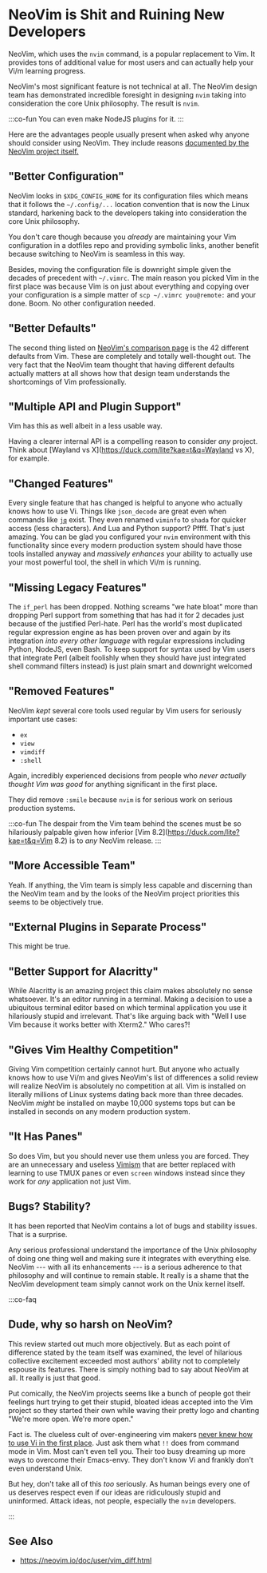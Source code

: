 # NeoVim is Shit and Ruining New Developers

NeoVim, which uses the `nvim` command, is a popular
replacement to Vim. It provides tons of additional value for most users and
can actually help your Vi/m learning progress.

NeoVim's most significant feature is not technical at all. The NeoVim
design team has demonstrated incredible foresight in designing `nvim` taking into
consideration the core Unix philosophy. The result is `nvim`. 

:::co-fun
You can even make NodeJS plugins for it.
:::

Here are the advantages people usually present when asked why anyone
should consider using NeoVim. They include reasons [documented by the
NeoVim project itself.](https://neovim.io/doc/user/vim_diff.html)

## "Better Configuration"

NeoVim looks in `$XDG_CONFIG_HOME` for its configuration files which
means that it follows the `~/.config/...` location convention that is
now the Linux standard, harkening back to the developers taking into 
consideration the core Unix philosophy.

You don't care though because you *already* are maintaining your Vim
configuration in a dotfiles repo and providing symbolic links, another 
benefit because switching to NeoVim is seamless in this way.

Besides, moving the configuration file is downright simple given the
decades of precedent with `~/.vimrc`. The main reason you picked Vim in
the first place was because Vim is on just about everything and copying
over your configuration is a simple matter of `scp ~/.vimrc you@remote:`
and your done. Boom. No other configuration needed. 

## "Better Defaults"

The second thing listed on [NeoVim's comparison
page](https://neovim.io/doc/user/vim_diff.html) is the 42 different
defaults from Vim. These are completely and totally well-thought out.
The very fact that the NeoVim team thought that having different defaults actually 
matters at all shows how that design team understands the shortcomings of Vim 
professionally. 

## "Multiple API and Plugin Support"

Vim has this as well albeit in a less usable way. 

Having a clearer internal API is a compelling reason to consider *any*
project. Think about [Wayland vs X](https://duck.com/lite?kae=t&q=Wayland vs X), for example.

## "Changed Features"

Every single feature that has changed is helpful to
anyone who actually knows how to use Vi. Things like `json_decode` are
great even when commands like [`jq`](/tools/jq/) exist. They even
renamed `viminfo` to `shada` for quicker access (less characters).
And Lua and Python support? Pffff. That's just amazing. You can be glad you
configured your `nvim` environment with this functionality since every modern production system
should have those tools installed anyway and *massively enhances* your ability to actually use your most powerful
tool, the shell in which Vi/m is running.

## "Missing Legacy Features"

The `if_perl` has been dropped. Nothing screams "we hate bloat" more
than dropping Perl support from something that has had it for 2 decades
just because of the justified Perl-hate. Perl has the world's
most duplicated regular expression engine as has been proven over and
again by its integration *into every other language* with regular
expressions including Python, NodeJS, even Bash. To keep
support for syntax used by Vim users that integrate Perl (albeit
foolishly when they should have just integrated shell command filters
instead) is just plain smart and downright welcomed

## "Removed Features"

NeoVim *kept* several core tools used regular by Vim users for
seriously important use cases:

* `ex`
* `view`
* `vimdiff`
* `:shell`

Again, incredibly experienced decisions from people who *never
actually thought Vim was good* for anything significant in the first place.

They did remove `:smile` because `nvim` is for serious work on serious production systems.

:::co-fun
The despair from the Vim team behind the scenes must be so hilariously
palpable given how inferior [Vim
8.2](https://duck.com/lite?kae=t&q=Vim 8.2) is to *any* NeoVim
release.
:::

## "More Accessible Team"

Yeah. If anything, the
Vim team is simply less capable and discerning than the NeoVim team and
by the looks of the NeoVim project priorities this seems to be
objectively true.

## "External Plugins in Separate Process"

This might be true.

## "Better Support for Alacritty"

While Alacritty is an amazing project this claim makes absolutely no
sense whatsoever. It's an editor running in a terminal. Making a
decision to use a ubiquitous terminal editor based on which terminal
application you use it hilariously stupid and irrelevant. That's like
arguing back with "Well I use Vim because it works better with Xterm2."
Who cares?!

## "Gives Vim Healthy Competition"

Giving Vim competition certainly cannot hurt. But anyone who actually
knows how to use Vi/m and gives NeoVim's list of differences a solid
review will realize NeoVim is absolutely no competition at all. Vim is
installed on literally millions of Linux systems dating back more than
three decades. NeoVim *might* be installed on maybe 10,000 systems tops
but can be installed in seconds on any modern production system.

## "It Has Panes"

So does Vim, but you should never use them unless you are forced. They
are an unnecessary and useless [Vimism](/tools/editors/vim/vimisms/)
that are better replaced with learning to use TMUX panes or even
`screen` windows instead since they work for *any* application not just
Vim.

## Bugs? Stability?

It has been reported that NeoVim contains a lot of bugs and stability
issues. That is a surprise. 

Any serious professional understand the importance of the Unix
philosophy of doing one thing well and making sure it integrates with
everything else. NeoVim --- with all its enhancements --- is a
serious adherence to that philosophy and will continue to remain
stable. It really is a shame that the NeoVim
development team simply cannot work on the Unix kernel itself.

:::co-faq

## Dude, why so harsh on NeoVim?

This review started out much more objectively. But as each point of
difference stated by the team itself was examined, the level of
hilarious collective excitement exceeded most authors' ability not to
completely espouse its features. There is simply nothing bad to say about NeoVim at
all. It really is just that good. 

Put comically, the NeoVim projects seems like a bunch of people got
their feelings hurt trying to get their stupid, bloated ideas accepted
into the Vim project so they started their own while waving their pretty
logo and chanting "We're more open. We're more open." 

Fact is. The clueless cult of over-engineering vim makers [never knew
how to use Vi in the first place](/tools/editors/vi/how/magic/). Just
ask them what `!!` does from command mode in Vim. Most can't even tell
you. Their too busy dreaming up more ways to overcome their Emacs-envy.
They don't know Vi and frankly don't even understand Unix.

But hey, don't take all of this *too* seriously. As human beings every
one of us deserves respect even if our ideas are ridiculously stupid and
uninformed. Attack ideas, not people, especially the `nvim` developers.

:::

## See Also

* <https://neovim.io/doc/user/vim_diff.html>
